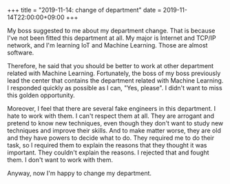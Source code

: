 +++
title =  "2019-11-14: change of department"
date = 2019-11-14T22:00:00+09:00
+++

My boss suggested to me about my department change.
That is because I've not been fitted this department at all.
My major is Internet and TCP/IP network, and
I'm learning IoT and Machine Learning. Those are almost software.

Therefore, he said that you should be better to work
at other department related with Machine Learning.
Fortunately, the boss of my boss previously lead the center
that contains the department related with Machine Learning.
I responded quickly as possible as I can, "Yes, please".
I didn't want to miss this golden opportunity.

Moreover, I feel that there are several fake engineers in this department.
I hate to work with them. I can't respect them at all.
They are arrogant and pretend to know new techniques,
even though they don't want to study new techniques and improve their skills.
And to make matter worse, they are old and they have powers to decide what to do.
They required me to do their task, so I required them to explain the reasons
that they thought it was important.
They couldn't explain the reasons.
I rejected that and fought them.
I don't want to work with them.

Anyway, now I'm happy to change my department.
